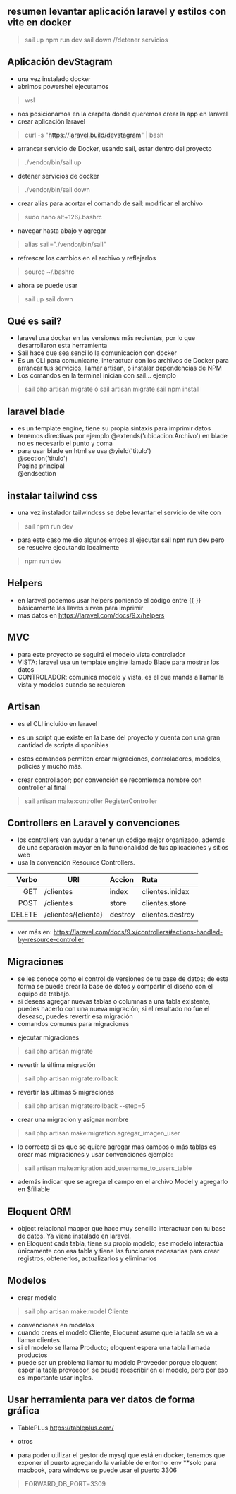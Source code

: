 ## resumen levantar aplicación laravel y estilos con vite en docker
> sail up
> npm run dev
> sail down //detener servicios


## Aplicación devStagram 

* una vez instalado docker
* abrimos powershel ejecutamos
> wsl
* nos posicionamos en la carpeta donde queremos crear la app en laravel 
* crear aplicación laravel
> curl -s "https://laravel.build/devstagram" | bash 

* arrancar servicio de Docker, usando sail, estar dentro del proyecto
> ./vendor/bin/sail up
* detener servicios de docker
> ./vendor/bin/sail down

* crear alias para acortar el comando de sail: modificar el archivo 
> sudo nano alt+126/.bashrc
* navegar hasta abajo y agregar 
> alias sail="./vendor/bin/sail"
* refrescar los cambios en el archivo y reflejarlos
> source ~/.bashrc
* ahora se puede usar 
> sail up
> sail down


## Qué es sail?

* laravel usa docker en las versiones más recientes, por lo que desarrollaron esta herramienta 
* Sail hace que sea sencillo la comunicación con docker
* Es un CLI para comunicarte, interactuar con los archivos de Docker para arrancar tus servicios, llamar artisan, o instalar dependencias de NPM
* Los comandos en la terminal inician con sail... ejemplo
> sail php artisan migrate ó sail artisan migrate
> sail npm install


## laravel blade

* es un template engine, tiene su propia sintaxis para imprimir datos
* tenemos directivas por ejemplo @extends('ubicacion.Archivo') en blade no es necesario el punto y coma
* para usar blade en html se usa @yield('titulo')  
@section('titulo')  
Pagina principal  
@endsection


## instalar tailwind css

* una vez instalador tailwindcss se debe levantar el servicio de vite con 
> sail npm run dev
* para este caso me dio algunos erroes al ejecutar sail npm run dev pero se resuelve ejecutando localmente
> npm run dev


## Helpers

* en laravel podemos usar helpers poniendo el código entre {{  }} básicamente las llaves sirven para imprimir
* mas datos en https://laravel.com/docs/9.x/helpers


## MVC

* para este proyecto se seguirá el modelo vista controlador 
* VISTA: laravel usa un template engine llamado Blade para mostrar los datos
* CONTROLADOR: comunica modelo y vista, es el que manda a llamar la vista y modelos cuando se requieren


## Artisan 

* es el CLI incluído en laravel
* es un script que existe en la base del proyecto y cuenta con una gran cantidad de scripts disponibles
* estos comandos permiten crear migraciones, controladores, modelos, policies y mucho más.

* crear controllador; por convención se recomiemda nombre con controller al final
> sail artisan make:controller RegisterController


## Controllers en Laravel y convenciones

* los controllers van ayudar   a tener un código mejor organizado, además de una separación mayor en la funcionalidad de tus aplicaciones y sitios web
* usa la convención Resource Controllers.

| Verbo   | URI                | Accion     |    Ruta           |
|--------:|--------------------|:-----------|:------------------|
| GET     | /clientes          | index      |  clientes.inidex  |
| POST    | /clientes          | store      |  clientes.store   |
| DELETE  | /clientes/{cliente}| destroy    |  clientes.destroy |

* ver más en: https://laravel.com/docs/9.x/controllers#actions-handled-by-resource-controller


## Migraciones 

* se les conoce como el control de versiones de tu base de datos; de esta forma se puede crear la base de datos y compartir el diseño con el equipo de trabajo.
* si deseas agregar nuevas tablas o columnas a una tabla existente, puedes hacerlo con una nueva migración; si el resultado no fue el deseaso, puedes revertir esa migración
* comandos comunes para migraciones

- ejecutar migraciones
> sail php artisan migrate 
- revertir la última migración
> sail php artisan migrate:rollback  
- revertir las últimas 5 migraciones
> sail php artisan migrate:rollback --step=5
- crear una migracion y asignar nombre
> sail php artisan make:migration agregar_imagen_user

* lo correcto si es que se quiere agregar mas campos o más tablas es crear más migraciones y usar convenciones ejemplo:
> sail artisan make:migration add_username_to_users_table
* además indicar que se agrega el campo en el archivo Model y agregarlo en $filiable


## Eloquent ORM
* object relacional mapper que hace muy sencillo interactuar con tu base de datos. Ya viene instalado en laravel.
* en Eloquent cada tabla, tiene su propio modelo; ese modelo interactúa únicamente con esa tabla y tiene las funciones necesarias para crear registros, obtenerlos, actualizarlos y eliminarlos


## Modelos
* crear modelo 
> sail php artisan make:model Cliente
* convenciones en modelos
* cuando creas el modelo Cliente, Eloquent asume que la tabla se va a llamar clientes.
* si el modelo se llama Producto; eloquent espera una tabla llamada productos
* puede ser un problema llamar tu modelo Proveedor porque eloquent esper la tabla proveedor, se peude reescribir en el modelo, pero por eso es importante usar ingles.



## Usar herramienta para ver datos de forma gráfica

* TablePLus https://tableplus.com/
* otros

* para poder utilizar el gestor de mysql que está en docker, tenemos que exponer el puerto agregando la variable de entorno .env **solo para macbook, para windows se puede usar el puerto 3306
> FORWARD_DB_PORT=3309








